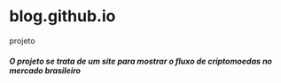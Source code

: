 # blog.github.io
projeto
##### O projeto se trata de um site para mostrar o fluxo de criptomoedas no mercado brasileiro
